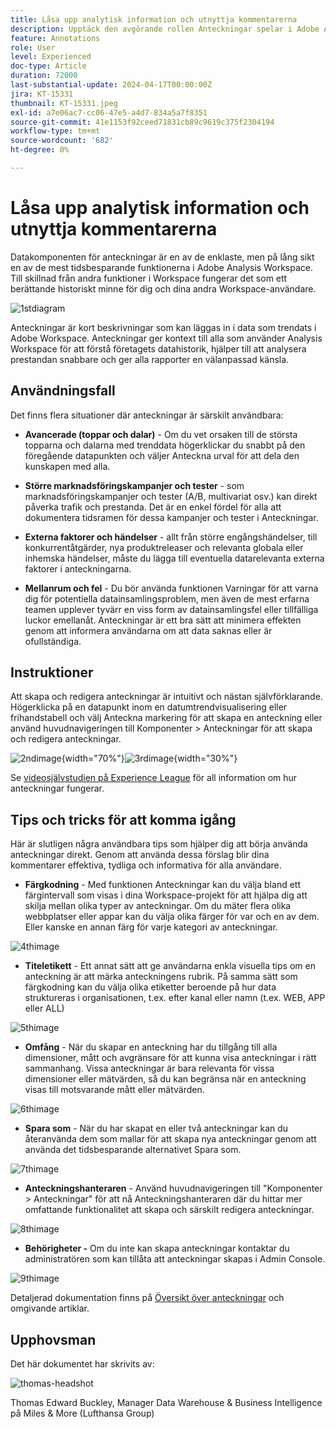 ```yaml
---
title: Låsa upp analytisk information och utnyttja kommentarerna
description: Upptäck den avgörande rollen Anteckningar spelar i Adobe Analysis Workspace och få praktiska tips för att maximera användningen av dem. Öka er förståelse och era samarbeten till nya höjder och få djupare analytiska insikter längs vägen.
feature: Annotations
role: User
level: Experienced
doc-type: Article
duration: 72000
last-substantial-update: 2024-04-17T00:00:00Z
jira: KT-15331
thumbnail: KT-15331.jpeg
exl-id: a7e06ac7-cc06-47e5-a4d7-834a5a7f8351
source-git-commit: 41e1153f92ceed71831cb89c9619c375f2304194
workflow-type: tm+mt
source-wordcount: '682'
ht-degree: 0%

---
```


# Låsa upp analytisk information och utnyttja kommentarerna

Datakomponenten för anteckningar är en av de enklaste, men på lång sikt en av de mest tidsbesparande funktionerna i Adobe Analysis Workspace. Till skillnad från andra funktioner i Workspace fungerar det som ett berättande historiskt minne för dig och dina andra Workspace-användare.

![1stdiagram](assets/1stgraph.png)

Anteckningar är kort beskrivningar som kan läggas in i data som trendats i Adobe Workspace. Anteckningar ger kontext till alla som använder Analysis Workspace för att förstå företagets datahistorik, hjälper till att analysera prestandan snabbare och ger alla rapporter en välanpassad känsla.

## Användningsfall

Det finns flera situationer där anteckningar är särskilt användbara:

- **Avancerade (toppar och dalar)** - Om du vet orsaken till de största topparna och dalarna med trenddata högerklickar du snabbt på den föregående datapunkten och väljer Anteckna urval för att dela den kunskapen med alla.

- **Större marknadsföringskampanjer och tester** - som marknadsföringskampanjer och tester (A/B, multivariat osv.) kan direkt påverka trafik och prestanda. Det är en enkel fördel för alla att dokumentera tidsramen för dessa kampanjer och tester i Anteckningar.

- **Externa faktorer och händelser** - allt från större engångshändelser, till konkurrentåtgärder, nya produktreleaser och relevanta globala eller inhemska händelser, måste du lägga till eventuella datarelevanta externa faktorer i anteckningarna.

- **Mellanrum och fel** - Du bör använda funktionen Varningar för att varna dig för potentiella datainsamlingsproblem, men även de mest erfarna teamen upplever tyvärr en viss form av datainsamlingsfel eller tillfälliga luckor emellanåt. Anteckningar är ett bra sätt att minimera effekten genom att informera användarna om att data saknas eller är ofullständiga.

## Instruktioner

Att skapa och redigera anteckningar är intuitivt och nästan självförklarande. Högerklicka på en datapunkt inom en datumtrendvisualisering eller frihandstabell och välj Anteckna markering för att skapa en anteckning eller använd huvudnavigeringen till Komponenter > Anteckningar för att skapa och redigera anteckningar.

![2ndimage](assets/2ndimage.png){width="70%"}![3rdimage](assets/3rdimage.png){width="30%"}


Se [videosjälvstudien på Experience League](https://experienceleague.adobe.com/sv/docs/analytics-learn/tutorials/analysis-workspace/navigating-workspace-projects/annotations-in-analysis-workspace) för all information om hur anteckningar fungerar.

## Tips och tricks för att komma igång

Här är slutligen några användbara tips som hjälper dig att börja använda anteckningar direkt.  Genom att använda dessa förslag blir dina kommentarer effektiva, tydliga och informativa för alla användare.

- **Färgkodning** - Med funktionen Anteckningar kan du välja bland ett färgintervall som visas i dina Workspace-projekt för att hjälpa dig att skilja mellan olika typer av anteckningar. Om du mäter flera olika webbplatser eller appar kan du välja olika färger för var och en av dem. Eller kanske en annan färg för varje kategori av anteckningar.

![4thimage](assets/4thimage.png)

- **Titeletikett** - Ett annat sätt att ge användarna enkla visuella tips om en anteckning är att märka anteckningens rubrik. På samma sätt som färgkodning kan du välja olika etiketter beroende på hur data struktureras i organisationen, t.ex. efter kanal eller namn (t.ex. WEB, APP eller ALL)

![5thimage](assets/5thimage.png)

- **Omfång** - När du skapar en anteckning har du tillgång till alla dimensioner, mått och avgränsare för att kunna visa anteckningar i rätt sammanhang. Vissa anteckningar är bara relevanta för vissa dimensioner eller mätvärden, så du kan begränsa när en anteckning visas till motsvarande mått eller mätvärden.

![6thimage](assets/6thimage.png)

- **Spara som** - När du har skapat en eller två anteckningar kan du återanvända dem som mallar för att skapa nya anteckningar genom att använda det tidsbesparande alternativet Spara som.

![7thimage](assets/7thimage.png)

- **Anteckningshanteraren** - Använd huvudnavigeringen till &quot;Komponenter > Anteckningar&quot; för att nå Anteckningshanteraren där du hittar mer omfattande funktionalitet att skapa och särskilt redigera anteckningar.

![8thimage](assets/8thimage.png)


- **Behörigheter -** Om du inte kan skapa anteckningar kontaktar du administratören som kan tillåta att anteckningar skapas i Admin Console.

![9thimage](assets/9thimage.png)

Detaljerad dokumentation finns på [Översikt över anteckningar](https://experienceleague.adobe.com/sv/docs/analytics/analyze/analysis-workspace/components/annotations/overview) och omgivande artiklar.

## Upphovsman

Det här dokumentet har skrivits av:

![thomas-headshot](assets/thomas-headshot.png)

Thomas Edward Buckley, Manager Data Warehouse &amp; Business Intelligence på Miles &amp; More (Lufthansa Group)
